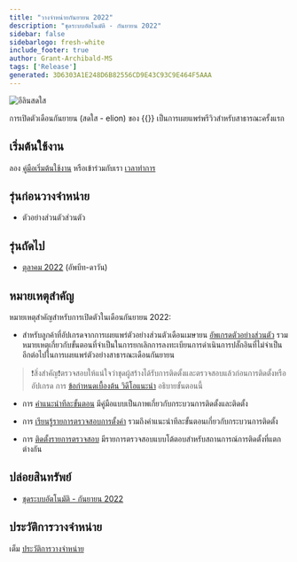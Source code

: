 ```yaml
---
title: "วางจําหน่ายกันยายน 2022"
description: "ชุดระบบอัตโนมัติ - กันยายน 2022"
sidebar: false
sidebarlogo: fresh-white
include_footer: true
author: Grant-Archibald-MS
tags: ['Release']
generated: 3D6303A1E248D6B82556CD9E43C93C9E464F5AAA
---
```


![อีลินสดใส](/images/vibrant-elion.png)

การเปิดตัวเดือนกันยายน (สดใส - elion) ของ {{<product-name>}} เป็นการเผยแพร่พรีวิวสําหรับสาธารณะครั้งแรก

## เริ่มต้นใช้งาน

ลอง [คู่มือเริ่มต้นใช้งาน](/th/get-started) หรือเข้าร่วมกับเรา [เวลาทําการ](/th/office-hours)

## รุ่นก่อนวางจําหน่าย

- ตัวอย่างส่วนตัวส่วนตัว

## รุ่นถัดไป

- [ตุลาคม 2022](/th/releases/october-2022) (อัพบีท-ดาวัน)

## หมายเหตุสําคัญ

หมายเหตุสําคัญสําหรับการเปิดตัวในเดือนกันยายน 2022:

- สําหรับลูกค้าที่อัปเกรดจากการเผยแพร่ตัวอย่างส่วนตัวเดือนเมษายน [อัพเกรดตัวอย่างส่วนตัว](https://github.com/microsoft/powercat-automation-kit/blob/main/docs/private-preview-upgrade.md) รวมหมายเหตุเกี่ยวกับขั้นตอนที่จําเป็นในการยกเลิกการลงทะเบียนการดําเนินการปลั๊กอินที่ไม่จําเป็นอีกต่อไปในการเผยแพร่ตัวอย่างสาธารณะเดือนกันยายน

>❗สิ่งสําคัญ❗ตรวจสอบให้แน่ใจว่าชุดผู้สร้างได้รับการติดตั้งและตรวจสอบแล้วก่อนการติดตั้งหรืออัปเกรด การ [ข้อกําหนดเบื้องต้น วิดีโอแนะนํา](https://github.com/microsoft/powercat-automation-kit/blob/main/docs/walkthrough.md) อธิบายขั้นตอนนี้

- การ [คําแนะนําทีละขั้นตอน](https://github.com/microsoft/powercat-automation-kit/blob/main/docs/walkthrough.md) มีคู่มือแบบเป็นภาพเกี่ยวกับกระบวนการติดตั้งและติดตั้ง

- การ [เรียนรู้รายการตรวจสอบการตั้งค่า](https://learn.microsoft.com/power-automate/guidance/automation-kit/setup/setup-checklist) รวมถึงคําแนะนําทีละขั้นตอนเกี่ยวกับกระบวนการติดตั้ง

- การ [ติดตั้งรายการตรวจสอบ](/th/get-started/install-checklist) มีรายการตรวจสอบแบบโต้ตอบสําหรับสถานการณ์การติดตั้งที่แตกต่างกัน

## ปล่อยสินทรัพย์

- [ชุดระบบอัตโนมัติ - กันยายน 2022](https://github.com/microsoft/powercat-automation-kit/releases/tag/AutomationKit-September2022)

## ประวัติการวางจําหน่าย

เต็ม [ประวัติการวางจําหน่าย](/th/releases)
